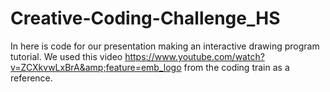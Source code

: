 # Creative-Coding-Challenge_HS
In here is code for our presentation making an interactive drawing program tutorial. We used this video https://www.youtube.com/watch?v=ZCXkvwLxBrA&amp;feature=emb_logo from the coding train as a reference.
